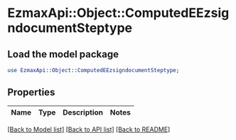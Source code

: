 # EzmaxApi::Object::ComputedEEzsigndocumentSteptype

## Load the model package
```perl
use EzmaxApi::Object::ComputedEEzsigndocumentSteptype;
```

## Properties
Name | Type | Description | Notes
------------ | ------------- | ------------- | -------------

[[Back to Model list]](../README.md#documentation-for-models) [[Back to API list]](../README.md#documentation-for-api-endpoints) [[Back to README]](../README.md)


